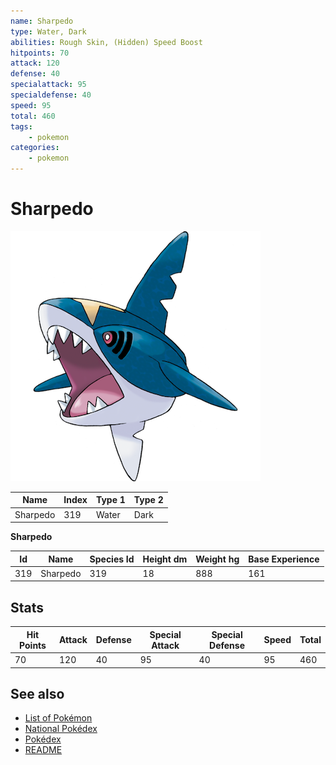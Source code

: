 ```yaml
---
name: Sharpedo
type: Water, Dark
abilities: Rough Skin, (Hidden) Speed Boost
hitpoints: 70
attack: 120
defense: 40
specialattack: 95
specialdefense: 40
speed: 95
total: 460
tags:
    - pokemon
categories:
    - pokemon
---
```


# Sharpedo


![Sharpedo](images/319.png)

| **Name** | **Index** | **Type 1** | **Type 2** |
|----|----|----|----|
| Sharpedo | 319 | Water | Dark  |

**Sharpedo** 




| **Id** | **Name** | **Species Id** | **Height dm** | **Weight hg** | **Base Experience** |
|--------|----------|----------------|------------|------------|---------------------|
| 319 | Sharpedo | 319 | 18 | 888 | 161 |



## Stats

| **Hit Points** | **Attack** | **Defense** | **Special Attack** | **Special Defense** | **Speed** | **Total** |
|----------------|------------|-------------|--------------------|---------------------|-----------|-----------|
| 70 | 120 | 40 | 95 | 40 | 95 | 460 |

## See also

- [List of Pokémon](../pokemon.md)
- [National Pokédex](../national_pokedex.md)
- [Pokédex](../pokedex.md)
- [README](../README.md)
